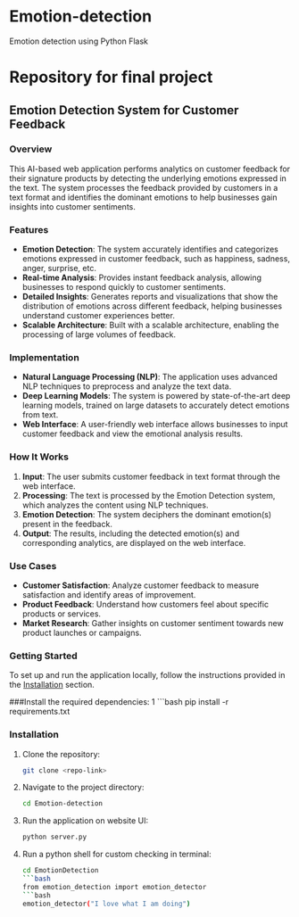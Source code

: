 # Emotion-detection
Emotion detection using Python Flask
# Repository for final project
## Emotion Detection System for Customer Feedback

### Overview

This AI-based web application performs analytics on customer feedback for their signature products by detecting the underlying emotions expressed in the text. The system processes the feedback provided by customers in a text format and identifies the dominant emotions to help businesses gain insights into customer sentiments.

### Features

- **Emotion Detection**: The system accurately identifies and categorizes emotions expressed in customer feedback, such as happiness, sadness, anger, surprise, etc.
- **Real-time Analysis**: Provides instant feedback analysis, allowing businesses to respond quickly to customer sentiments.
- **Detailed Insights**: Generates reports and visualizations that show the distribution of emotions across different feedback, helping businesses understand customer experiences better.
- **Scalable Architecture**: Built with a scalable architecture, enabling the processing of large volumes of feedback.

### Implementation

- **Natural Language Processing (NLP)**: The application uses advanced NLP techniques to preprocess and analyze the text data.
- **Deep Learning Models**: The system is powered by state-of-the-art deep learning models, trained on large datasets to accurately detect emotions from text.
- **Web Interface**: A user-friendly web interface allows businesses to input customer feedback and view the emotional analysis results.

### How It Works

1. **Input**: The user submits customer feedback in text format through the web interface.
2. **Processing**: The text is processed by the Emotion Detection system, which analyzes the content using NLP techniques.
3. **Emotion Detection**: The system deciphers the dominant emotion(s) present in the feedback.
4. **Output**: The results, including the detected emotion(s) and corresponding analytics, are displayed on the web interface.

### Use Cases

- **Customer Satisfaction**: Analyze customer feedback to measure satisfaction and identify areas of improvement.
- **Product Feedback**: Understand how customers feel about specific products or services.
- **Market Research**: Gather insights on customer sentiment towards new product launches or campaigns.

### Getting Started

To set up and run the application locally, follow the instructions provided in the [Installation](#installation) section.

###Install the required dependencies:
1 ```bash
   pip install -r requirements.txt

### Installation

1. Clone the repository:
   ```bash
   git clone <repo-link>
   
2. Navigate to the project directory:
   ```bash
   cd Emotion-detection
   
3. Run the application on website UI:
   ```bash
   python server.py
   
4. Run a python shell for custom checking in terminal:
    ```bash
    cd EmotionDetection
    ```bash
   from emotion_detection import emotion_detector
    ```bash
    emotion_detector("I love what I am doing")
